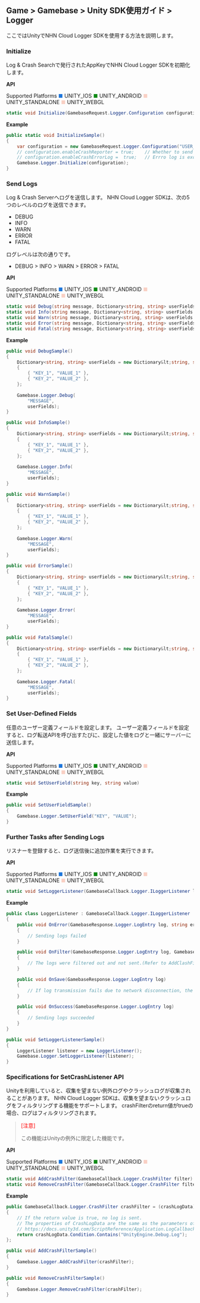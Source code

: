 ## Game > Gamebase > Unity SDK使用ガイド > Logger

ここではUnityでNHN Cloud Logger SDKを使用する方法を説明します。

### Initialize
Log & Crash Searchで発行されたAppKeyでNHN Cloud Logger SDKを初期化します。

**API**

Supported Platforms
<span style="color:#1D76DB; font-size: 10pt">■</span> UNITY_IOS
<span style="color:#0E8A16; font-size: 10pt">■</span> UNITY_ANDROID
<span style="color:#F9D0C4; font-size: 10pt">■</span> UNITY_STANDALONE
<span style="color:#F9D0C4; font-size: 10pt">■</span> UNITY_WEBGL

```cs
static void Initialize(GamebaseRequest.Logger.Configuration configuration)
```

**Example**
```cs
public static void InitializeSample()
{
    var configuration = new GamebaseRequest.Logger.Configuration("USER_LOGGER_APP_KEY");
    // configuration.enableCrashReporter = true;    // Whether to send crash logs.
    // configuration.enableCrashErrorLog =  true;   // Errro log is excluded by default. Use it if you want to collect error logs.
    Gamebase.Logger.Initialize(configuration);
}
```

### Send Logs
Log & Crash Serverへログを送信します。
NHN Cloud Logger SDKは、次の5つのレベルのログを送信できます。 
* DEBUG
* INFO
* WARN
* ERROR
* FATAL

ログレベルは次の通りです。
* DEBUG > INFO > WARN > ERROR > FATAL

**API**

Supported Platforms
<span style="color:#1D76DB; font-size: 10pt">■</span> UNITY_IOS
<span style="color:#0E8A16; font-size: 10pt">■</span> UNITY_ANDROID
<span style="color:#F9D0C4; font-size: 10pt">■</span> UNITY_STANDALONE
<span style="color:#F9D0C4; font-size: 10pt">■</span> UNITY_WEBGL

```cs
static void Debug(string message, Dictionary<string, string> userFields = null)
static void Info(string message, Dictionary<string, string> userFields = null)
static void Warn(string message, Dictionary<string, string> userFields = null)
static void Error(string message, Dictionary<string, string> userFields = null)
static void Fatal(string message, Dictionary<string, string> userFields = null)
```

**Example**
```cs
public void DebugSample()
{
    Dictionary<string, string> userFields = new Dictionary&lt;string, string>()
    {
        { "KEY_1", "VALUE_1" },
        { "KEY_2", "VALUE_2" },
    };
        
    Gamebase.Logger.Debug(
        "MESSAGE", 
        userFields);
}

public void InfoSample()
{
    Dictionary<string, string> userFields = new Dictionary&lt;string, string>()
    {
        { "KEY_1", "VALUE_1" },
        { "KEY_2", "VALUE_2" },
    };
        
    Gamebase.Logger.Info(
        "MESSAGE", 
        userFields);
}

public void WarnSample()
{
    Dictionary<string, string> userFields = new Dictionary&lt;string, string>()
    {
        { "KEY_1", "VALUE_1" },
        { "KEY_2", "VALUE_2" },
    };
        
    Gamebase.Logger.Warn(
        "MESSAGE", 
        userFields);
}

public void ErrorSample()
{
    Dictionary<string, string> userFields = new Dictionary&lt;string, string>()
    {
        { "KEY_1", "VALUE_1" },
        { "KEY_2", "VALUE_2" },
    };
        
    Gamebase.Logger.Error(
        "MESSAGE", 
        userFields);
}

public void FatalSample()
{
    Dictionary<string, string> userFields = new Dictionary&lt;string, string>()
    {
        { "KEY_1", "VALUE_1" },
        { "KEY_2", "VALUE_2" },
    };
        
    Gamebase.Logger.Fatal(
        "MESSAGE", 
        userFields);
}
```

### Set User-Defined Fields
任意のユーザー定義フィールドを設定します。 
ユーザー定義フィールドを設定すると、ログ転送APIを呼び出すたびに、設定した値をログと一緒にサーバーに送信します。

**API**

Supported Platforms
<span style="color:#1D76DB; font-size: 10pt">■</span> UNITY_IOS
<span style="color:#0E8A16; font-size: 10pt">■</span> UNITY_ANDROID
<span style="color:#F9D0C4; font-size: 10pt">■</span> UNITY_STANDALONE
<span style="color:#F9D0C4; font-size: 10pt">■</span> UNITY_WEBGL

```cs
static void SetUserField(string key, string value)
```

**Example**
```cs
public void SetUserFieldSample()
{
    Gamebase.Logger.SetUserField("KEY", "VALUE");
}
```

### Further Tasks after Sending Logs
リスナーを登録すると、ログ送信後に追加作業を実行できます。

**API**

Supported Platforms
<span style="color:#1D76DB; font-size: 10pt">■</span> UNITY_IOS
<span style="color:#0E8A16; font-size: 10pt">■</span> UNITY_ANDROID
<span style="color:#F9D0C4; font-size: 10pt">■</span> UNITY_STANDALONE
<span style="color:#F9D0C4; font-size: 10pt">■</span> UNITY_WEBGL

```cs
static void SetLoggerListener(GamebaseCallback.Logger.ILoggerListener listener)
```

**Example**
```cs
public class LoggerListener : GamebaseCallback.Logger.ILoggerListener
{
    public void OnError(GamebaseResponse.Logger.LogEntry log, string errorMessage)
    {
        // Sending logs failed
    }

    public void OnFilter(GamebaseResponse.Logger.LogEntry log, GamebaseResponse.Logger.LogFilter filter)
    {
        // The logs were filtered out and not sent.(Refer to AddClashFilter API Guide)
    }

    public void OnSave(GamebaseResponse.Logger.LogEntry log)
    {
        // If log transmission fails due to network disconnection, the log is saved in a file for log retransmission.(The saved file cannot be checked.)
    }

    public void OnSuccess(GamebaseResponse.Logger.LogEntry log)
    {
        // Sending logs succeeded
    }
}                    

public void SetLoggerListenerSample()
{
    LoggerListener listener = new LoggerListener();
    Gamebase.Logger.SetLoggerListener(listener);
}
```

### Specifications for SetCrashListener API
Unityを利用していると、収集を望まない例外ログやクラッシュログが収集されることがあります。
NHN Cloud Logger SDKは、収集を望まないクラッシュログをフィルタリングする機能をサポートします。
crashFilterのreturn値がtrueの場合、ログはフィルタリングされます。

> <font color="red">[注意]</font><br/>
>
> この機能はUnityの例外に限定した機能です。

**API**

Supported Platforms
<span style="color:#1D76DB; font-size: 10pt">■</span> UNITY_IOS
<span style="color:#0E8A16; font-size: 10pt">■</span> UNITY_ANDROID
<span style="color:#F9D0C4; font-size: 10pt">■</span> UNITY_STANDALONE
<span style="color:#F9D0C4; font-size: 10pt">■</span> UNITY_WEBGL

```cs
static void AddCrashFilter(GamebaseCallback.Logger.CrashFilter filter)
static void RemoveCrashFilter(GamebaseCallback.Logger.CrashFilter filter)
```

**Example**
```cs
public GamebaseCallback.Logger.CrashFilter crashFilter = (crashLogData) =>
{
    // If the return value is true, no log is sent.
    // The properties of CrashLogData are the same as the parameters of Application.LogCallback on Unity.
    // https://docs.unity3d.com/ScriptReference/Application.LogCallback.html
    return crashLogData.Condition.Contains("UnityEngine.Debug.Log");
};

public void AddCrashFilterSample()
{
    Gamebase.Logger.AddCrashFilter(crashFilter);
}

public void RemoveCrashFilterSample()
{
    Gamebase.Logger.RemoveCrashFilter(crashFilter);
}
```